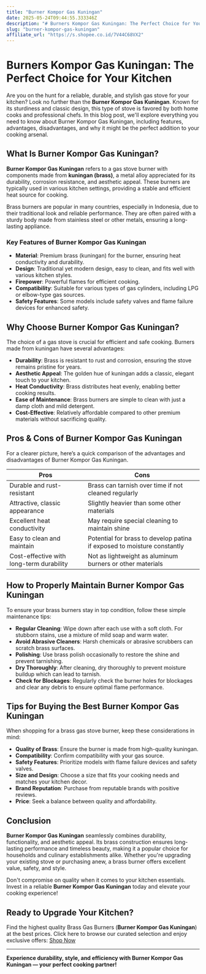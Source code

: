 ```yaml
---
title: "Burner Kompor Gas Kuningan"
date: 2025-05-24T09:44:55.333346Z
description: "# Burners Kompor Gas Kuningan: The Perfect Choice for Your Kitchen..."
slug: "burner-kompor-gas-kuningan"
affiliate_url: "https://s.shopee.co.id/7V44C68VX2"
---
```

# Burners Kompor Gas Kuningan: The Perfect Choice for Your Kitchen

Are you on the hunt for a reliable, durable, and stylish gas stove for your kitchen? Look no further than the **Burner Kompor Gas Kuningan**. Known for its sturdiness and classic design, this type of stove is favored by both home cooks and professional chefs. In this blog post, we'll explore everything you need to know about Burner Kompor Gas Kuningan, including features, advantages, disadvantages, and why it might be the perfect addition to your cooking arsenal.

## What Is Burner Kompor Gas Kuningan?

**Burner Kompor Gas Kuningan** refers to a gas stove burner with components made from **kuningan (brass)**, a metal alloy appreciated for its durability, corrosion resistance, and aesthetic appeal. These burners are typically used in various kitchen settings, providing a stable and efficient heat source for cooking.

Brass burners are popular in many countries, especially in Indonesia, due to their traditional look and reliable performance. They are often paired with a sturdy body made from stainless steel or other metals, ensuring a long-lasting appliance.

### Key Features of Burner Kompor Gas Kuningan

- **Material**: Premium brass (kuningan) for the burner, ensuring heat conductivity and durability.
- **Design**: Traditional yet modern design, easy to clean, and fits well with various kitchen styles.
- **Firepower**: Powerful flames for efficient cooking.
- **Compatibility**: Suitable for various types of gas cylinders, including LPG or elbow-type gas sources.
- **Safety Features**: Some models include safety valves and flame failure devices for enhanced safety.

## Why Choose Burner Kompor Gas Kuningan?

The choice of a gas stove is crucial for efficient and safe cooking. Burners made from kuningan have several advantages:

- **Durability**: Brass is resistant to rust and corrosion, ensuring the stove remains pristine for years.
- **Aesthetic Appeal**: The golden hue of kuningan adds a classic, elegant touch to your kitchen.
- **Heat Conductivity**: Brass distributes heat evenly, enabling better cooking results.
- **Ease of Maintenance**: Brass burners are simple to clean with just a damp cloth and mild detergent.
- **Cost-Effective**: Relatively affordable compared to other premium materials without sacrificing quality.

## Pros & Cons of Burner Kompor Gas Kuningan

For a clearer picture, here’s a quick comparison of the advantages and disadvantages of Burner Kompor Gas Kuningan.

| **Pros**                                   | **Cons**                                   |
|-------------------------------------------|-------------------------------------------|
| Durable and rust-resistant               | Brass can tarnish over time if not cleaned regularly  |
| Attractive, classic appearance           | Slightly heavier than some other materials  |
| Excellent heat conductivity              | May require special cleaning to maintain shine |
| Easy to clean and maintain               | Potential for brass to develop patina if exposed to moisture constantly  |
| Cost-effective with long-term durability | Not as lightweight as aluminum burners or other materials  |

## How to Properly Maintain Burner Kompor Gas Kuningan

To ensure your brass burners stay in top condition, follow these simple maintenance tips:

- **Regular Cleaning**: Wipe down after each use with a soft cloth. For stubborn stains, use a mixture of mild soap and warm water.
- **Avoid Abrasive Cleaners**: Harsh chemicals or abrasive scrubbers can scratch brass surfaces.
- **Polishing**: Use brass polish occasionally to restore the shine and prevent tarnishing.
- **Dry Thoroughly**: After cleaning, dry thoroughly to prevent moisture buildup which can lead to tarnish.
- **Check for Blockages**: Regularly check the burner holes for blockages and clear any debris to ensure optimal flame performance.

## Tips for Buying the Best Burner Kompor Gas Kuningan

When shopping for a brass gas stove burner, keep these considerations in mind:

- **Quality of Brass**: Ensure the burner is made from high-quality kuningan.
- **Compatibility**: Confirm compatibility with your gas source.
- **Safety Features**: Prioritize models with flame failure devices and safety valves.
- **Size and Design**: Choose a size that fits your cooking needs and matches your kitchen decor.
- **Brand Reputation**: Purchase from reputable brands with positive reviews.
- **Price**: Seek a balance between quality and affordability.

## Conclusion

**Burner Kompor Gas Kuningan** seamlessly combines durability, functionality, and aesthetic appeal. Its brass construction ensures long-lasting performance and timeless beauty, making it a popular choice for households and culinary establishments alike. Whether you're upgrading your existing stove or purchasing anew, a brass burner offers excellent value, safety, and style.

Don't compromise on quality when it comes to your kitchen essentials. Invest in a reliable **Burner Kompor Gas Kuningan** today and elevate your cooking experience!

## Ready to Upgrade Your Kitchen?

Find the highest quality Brass Gas Burners (**Burner Kompor Gas Kuningan**) at the best prices. Click here to browse our curated selection and enjoy exclusive offers: [Shop Now](https://s.shopee.co.id/7V44C68VX2)

---

**Experience durability, style, and efficiency with Burner Kompor Gas Kuningan — your perfect cooking partner!**